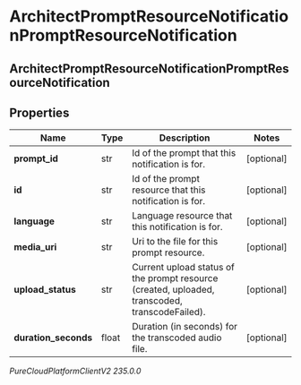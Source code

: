 # ArchitectPromptResourceNotificationPromptResourceNotification

## ArchitectPromptResourceNotificationPromptResourceNotification

## Properties

|Name | Type | Description | Notes|
|------------ | ------------- | ------------- | -------------|
| **prompt_id** | str | Id of the prompt that this notification is for. | [optional] |
| **id** | str | Id of the prompt resource that this notification is for. | [optional] |
| **language** | str | Language resource that this notification is for. | [optional] |
| **media_uri** | str | Uri to the file for this prompt resource. | [optional] |
| **upload_status** | str | Current upload status of the prompt resource (created, uploaded, transcoded, transcodeFailed). | [optional] |
| **duration_seconds** | float | Duration (in seconds) for the transcoded audio file. | [optional] |



_PureCloudPlatformClientV2 235.0.0_
